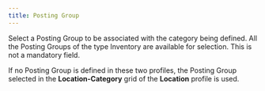 ```yaml
---
title: Posting Group
---
```



Select a Posting Group to be associated with the category being defined.  All the Posting Groups of the type Inventory are available for selection.  This is not a mandatory field.


If no Posting Group is defined in these two profiles, the Posting Group  selected in the **Location-Category**  grid of the **Location** profile is  used.
